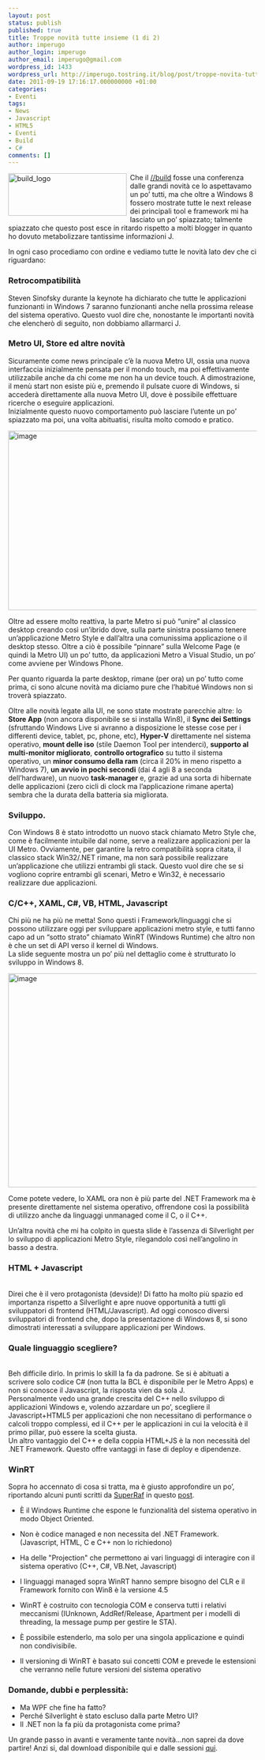```yaml
---
layout: post
status: publish
published: true
title: Troppe novità tutte insieme (1 di 2)
author: imperugo
author_login: imperugo
author_email: imperugo@gmail.com
wordpress_id: 1433
wordpress_url: http://imperugo.tostring.it/blog/post/troppe-novita-tutte-insieme-1-di-2/
date: 2011-09-19 17:16:17.000000000 +01:00
categories:
- Eventi
tags:
- News
- Javascript
- HTML5
- Eventi
- Build
- C#
comments: []
---
```

<p><a href="http://tostring.it/UserFiles/imperugo/build_logo_2.png"><img style="background-image: none; border-right-width: 0px; margin: 0px 7px 2px 0px; padding-left: 0px; padding-right: 0px; display: inline; float: left; border-top-width: 0px; border-bottom-width: 0px; border-left-width: 0px; padding-top: 0px" title="build_logo" border="0" alt="build_logo" align="left" src="http://tostring.it/UserFiles/imperugo/build_logo_thumb.png" width="240" height="86" /></a>Che il <a title="BUILD conference highlights" href="http://www.buildwindows.com/" rel="nofollow" target="_blank">//build</a> fosse una conferenza dalle grandi novità ce lo aspettavamo un po’ tutti, ma che oltre a Windows 8 fossero mostrate tutte le next release dei principali tool e framework mi ha lasciato un po’ spiazzato; talmente spiazzato che questo post esce in ritardo rispetto a molti blogger in quanto ho dovuto metabolizzare tantissime informazioni J.</p>  <p>In ogni caso procediamo con ordine e vediamo tutte le novità lato dev che ci riguardano:</p>  <h3>Retrocompatibilità</h3>  <p>Steven Sinofsky durante la keynote ha dichiarato che tutte le applicazioni funzionanti in Windows 7 saranno funzionanti anche nella prossima release del sistema operativo. Questo vuol dire che, nonostante le importanti novità che elencherò di seguito, non dobbiamo allarmarci J.</p>  <h3>Metro UI, Store ed altre novità</h3>  <p>Sicuramente come news principale c’è la nuova Metro UI, ossia una nuova interfaccia inizialmente pensata per il mondo touch, ma poi effettivamente utilizzabile anche da chi come me non ha un device touch. A dimostrazione, il menù start non esiste più e, premendo il pulsate cuore di Windows, si accederà direttamente alla nuova Metro UI, dove è possibile effettuare ricerche o eseguire applicazioni.    <br />Inizialmente questo nuovo comportamento può lasciare l’utente un po’ spiazzato ma poi, una volta abituatisi, risulta molto comodo e pratico.</p>  <p><img style="background-image: none; border-right-width: 0px; padding-left: 0px; padding-right: 0px; display: inline; border-top-width: 0px; border-bottom-width: 0px; border-left-width: 0px; padding-top: 0px" title="image" border="0" alt="image" src="http://tostring.it/UserFiles/imperugo/image_3_4.png" width="644" height="363" /></p>  <p>Oltre ad essere molto reattiva, la parte Metro si può “unire” al classico desktop creando così un’ibrido dove, sulla parte sinistra possiamo tenere un’applicazione Metro Style e dall’altra una comunissima applicazione o il desktop stesso. Oltre a ciò è possibile “pinnare” sulla Welcome Page (e quindi la Metro UI) un po’ tutto, da applicazioni Metro a Visual Studio, un po’ come avviene per Windows Phone.</p>  <p>Per quanto riguarda la parte desktop, rimane (per ora) un po’ tutto come prima, ci sono alcune novità ma diciamo pure che l’habitué Windows non si troverà spiazzato.</p>  <p>Oltre alle novità legate alla UI, ne sono state mostrate parecchie altre: lo <b>Store App</b> (non ancora disponibile se si installa Win8), il <b>Sync dei Settings</b> (sfruttando Windows Live si avranno a disposizione le stesse cose per i differenti device, tablet, pc, phone, etc), <b>Hyper-V</b> direttamente nel sistema operativo, <b>mount delle iso</b> (stile Daemon Tool per intenderci), <b>supporto al multi-monitor migliorato</b>, <b>controllo ortografico</b> su tutto il sistema operativo, un <b>minor consumo della ram</b> (circa il 20% in meno rispetto a Windows 7), <b>un avvio in pochi secondi</b> (dai 4 agli 8 a seconda dell’hardware), un nuovo <b>task-manager</b> e, grazie ad una sorta di hibernate delle applicazioni (zero cicli di clock ma l’applicazione rimane aperta) sembra che la durata della batteria sia migliorata.</p>  <h3>Sviluppo.</h3>  <p>Con Windows 8 è stato introdotto un nuovo stack chiamato Metro Style che, come è facilmente intuibile dal nome, serve a realizzare applicazioni per la UI Metro. Ovviamente, per garantire la retro compatibilità sopra citata, il classico stack Win32/.NET rimane, ma non sarà possibile realizzare un’applicazione che utilizzi entrambi gli stack. Questo vuol dire che se si vogliono coprire entrambi gli scenari, Metro e Win32, è necessario realizzare due applicazioni.</p>  <h3>C/C++, XAML, C#, VB, HTML, Javascript</h3>  <p>Chi più ne ha più ne metta! Sono questi i Framework/linguaggi che si possono utilizzare oggi per sviluppare applicazioni metro style, e tutti fanno capo ad un “sotto strato” chiamato WinRT (Windows Runtime) che altro non è che un set di API verso il kernel di Windows.    <br />La slide seguente mostra un po’ più nel dettaglio come è strutturato lo sviluppo in Windows 8.</p>  <p><img style="background-image: none; border-right-width: 0px; padding-left: 0px; padding-right: 0px; display: inline; border-top-width: 0px; border-bottom-width: 0px; border-left-width: 0px; padding-top: 0px" title="image" border="0" alt="image" src="http://tostring.it/UserFiles/imperugo/image_6_2.png" width="644" height="433" /></p>  <p>Come potete vedere, lo XAML ora non è più parte del .NET Framework ma è presente direttamente nel sistema operativo, offrendone così la possibilità di utilizzo anche da linguaggi unmanaged come il C, o il C++.</p>  <p>Un’altra novità che mi ha colpito in questa slide è l’assenza di Silverlight per lo sviluppo di applicazioni Metro Style, rilegandolo così nell’angolino in basso a destra.</p>  <h3>HTML + Javascript</h3>  <p>   <br />Direi che è il vero protagonista (devside)! Di fatto ha molto più spazio ed importanza rispetto a Silverlight e apre nuove opportunità a tutti gli sviluppatori di frontend (HTML/Javascript). Ad oggi conosco diversi sviluppatori di frontend che, dopo la presentazione di Windows 8, si sono dimostrati interessati a sviluppare applicazioni per Windows.</p>  <h3>Quale linguaggio scegliere?</h3>  <p>   <br />Beh difficile dirlo. In primis lo skill la fa da padrone. Se si è abituati a scrivere solo codice C# (non tutta la BCL è disponibile per le Metro Apps) e non si conosce il Javascript, la risposta vien da sola J.     <br />Personalmente vedo una grande crescita del C++ nello sviluppo di applicazioni Windows e, volendo azzardare un po’, scegliere il Javascript+HTML5 per applicazioni che non necessitano di performance o calcoli troppo complessi, ed il C++ per le applicazioni in cui la velocità è il primo pillar, può essere la scelta giusta.     <br />Un altro vantaggio del C++ e della coppia HTML+JS è la non necessità del .NET Framework. Questo offre vantaggi in fase di deploy e dipendenze.</p>  <h3>WinRT </h3>  <p>Sopra ho accennato di cosa si tratta, ma è giusto approfondire un po’, riportando alcuni punti scritti da <a title="Raffaele Rialdi&#39;blog" href="http://blogs.ugidotnet.org/raffaele" rel="nofollow" target="_blank">SuperRaf</a> in questo <a href="http://blogs.ugidotnet.org/raffaele/archive/2011/09/15/deep-diving-su-winrt-e-le-applicazioni-metro-di-windows.aspx" target="_blank">post</a>.</p>  <ul>   <ul></ul>    <li>     <p>È il Windows Runtime che espone le funzionalità del sistema operativo in modo Object Oriented.</p>   </li>    <li>     <p>Non è codice managed e non necessita del .NET Framework. (Javascript, HTML, C e C++ non lo richiedono)</p>   </li>    <li>     <p>Ha delle &quot;Projection&quot; che permettono ai vari linguaggi di interagire con il sistema operativo (C++, C#, VB.Net, Javascript)</p>   </li>    <li>     <p>I linguaggi managed sopra WinRT hanno sempre bisogno del CLR e il Framework fornito con Win8 è la versione 4.5 </p>   </li>    <li>     <p>WinRT è costruito con tecnologia COM e conserva tutti i relativi meccanismi (IUnknown, AddRef/Release, Apartment per i modelli di threading, la message pump per gestire le STA).</p>   </li>    <li>     <p>È possibile estenderlo, ma solo per una singola applicazione e quindi non condivisibile.</p>   </li>    <li>     <p>Il versioning di WinRT è basato sui concetti COM e prevede le estensioni che verranno nelle future versioni del sistema operativo</p>   </li> </ul>  <h3>Domande, dubbi e perplessità:</h3>  <ul>   <li>Ma WPF che fine ha fatto? </li>    <li>Perché Silverlight è stato escluso dalla parte Metro UI? </li>    <li>Il .NET non la fa più da protagonista come prima? </li> </ul>  <p>Un grande passo in avanti e veramente tante novità...non saprei da dove partire! Anzi si, dal download disponibile qui e dalle sessioni <a href="http://tostring.it/blog/post/scaricare-tutti-i-video-delle-sessioni-del-build/" target="_blank">qui</a>.</p>
